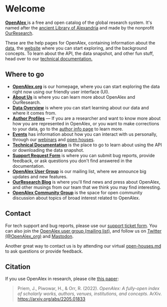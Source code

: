 # Welcome

[**OpenAlex** ](https://openalex.org)is a free and open catalog of the global research system. It's named after the [ancient Library of Alexandria](https://en.wikipedia.org/wiki/Library\_of\_Alexandria) and made by the nonprofit [OurResearch](https://ourresearch.org/).

These are the help pages for OpenAlex, containing information about the [data](how-it-works/entities-overview.md), the [website](https://openalex.org) where you can start exploring, and the background concepts. To learn about the API, the data snapshot, and other fun stuff, head over to our [technical documentation.](https://docs.openalex.org)

## Where to go

* [**OpenAlex.org**](https://openalex.org) is our homepage, where you can start exploring the data right now using our friendly user interface (UI).
* [**About Us**](about-us.md) is where you can learn more about OpenAlex and OurResearch.
* [**Data Overview**](how-it-works/entities-overview.md) is where you can start learning about our data and where it comes from.
* [**Author Profiles**](how-it-works/authors.md) — If you are a researcher and want to know more about how you are represented in OpenAlex, or you want to make corrections to your data, go to the [author info page](./how-it-works/authors.md) to learn more.
* [**Events**](events/) has information about how you can interact with us personally, through our [webinars](events/webinars.md) and [open houses](events/open-houses.md).
* [**Technical Documentation**](https://docs.openalex.org) is the place to go to learn about using the API or downloading the data snapshot.
* [**Support Request Form**](https://openalex.org/feedback) is where you can submit bug reports, provide feedback, or ask questions you don't find answered in the documentation.
* [**OpenAlex User Group**](https://groups.google.com/g/openalex-users) is our mailing list, where we announce big updates and new features.
* [**OurResearch Blog**](https://blog.ourresearch.org) is where you'll find news and press about OpenAlex, and other musings from our team that we think you may find interesting.
* [**OpenAlex Community Group**](https://groups.google.com/g/openalex-community) is the space for open community discussion about topics of broad interest related to OpenAlex.

## Contact

For tech support and bug reports, please use our [support ticket form](https://openalex.org/feedback). You can also join the [OpenAlex user group (mailing list)](https://groups.google.com/g/openalex-users), and follow us on [Twitter (@OpenAlex\_org)](https://twitter.com/openalex\_org) and [Mastodon](https://mastodon.social/@OpenAlex).

Another great way to contact us is by attending our virtual [open-houses.md](events/open-houses.md "mention") to ask questions or provide feedback.

## Citation

If you use OpenAlex in research, please cite [this paper](https://arxiv.org/abs/2205.01833):

> Priem, J., Piwowar, H., & Orr, R. (2022). _OpenAlex: A fully-open index of scholarly works, authors, venues, institutions, and concepts_. ArXiv. https://arxiv.org/abs/2205.01833
